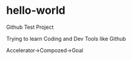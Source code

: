 # hello-world
Github Test Project

Trying to learn Coding and Dev Tools like Github

Accelerator->Compozed->Goal

